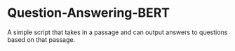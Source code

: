# Question-Answering-BERT
A simple script that takes in a passage and can output answers to questions based on that passage. 
